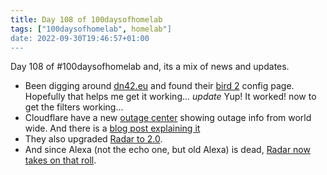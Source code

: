 ```yaml
---
title: Day 108 of 100daysofhomelab
tags: ["100daysofhomelab", homelab"]
date: 2022-09-30T19:46:57+01:00
---
```

Day 108 of #100daysofhomelab and, its a mix of news and updates.

* Been digging around [dn42.eu](https://dn42.eu) and found their [bird 2](https://dn42.eu/howto/Bird2) config page. Hopefully that helps me get it working... *update* Yup! It worked! now to get the filters working... 
* Cloudflare have a new [outage center](https://radar.cloudflare.com/outage-center) showing outage info from world wide. And there is a [blog post explaining it](https://blog.cloudflare.com/announcing-cloudflare-radar-outage-center/)
* They also upgraded [Radar to 2.0](https://blog.cloudflare.com/radar2/).
* And since Alexa (not the echo one, but old Alexa) is dead, [Radar now takes on that roll](https://blog.cloudflare.com/radar-domain-rankings/).
